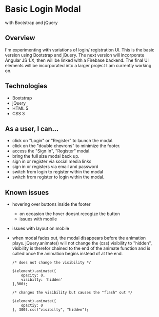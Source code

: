 # Basic Login Modal
with Bootstrap and jQuery

## Overview

I'm experimenting with variations of login/ registration UI. This is the basic version using Bootstrap and jQuery. The next version will incorporate Angular JS 1.X, then will be linked with a Firebase backend. The final UI elements will be incorporated into a larger project I am currently working on. 

## Technologies
* Bootstrap
* jQuery
* HTML 5
* CSS 3

## As a user, I can...
* click on "Login" or "Register" to launch the modal.
* click on the "double chevrons" to minimize the footer.
* access the "Sign In", "Register" modal.
* bring the full size modal back up.
* sign in or register via social media links
* sign in or registers via email and password
* switch from login to register within the modal
* switch from register to login within the modal.

## Known issues
* hovering over buttons inside the footer
    * on occasion the hover doesnt recogize the button
    * issues with mobile
* issues with layout on mobile
* when modal fades out, the modal disappears before the animation plays.
    jQuery.animate() will not change the (css) visibility to "hidden", visibility is therefor chained to the end of the animate function and is called once the animation begins instead of at the end.
    
    ```
    /* does not change the visibility */
    
    $(element).animate({
        opacity: 0,
        visibilty: 'hidden'
    },300);
    
    /* changes the visibility but causes the "flash" out */
    
    $(element).animate({
        opactiy: 0
    }, 300).css("visibilty", "hidden");
    
    ```